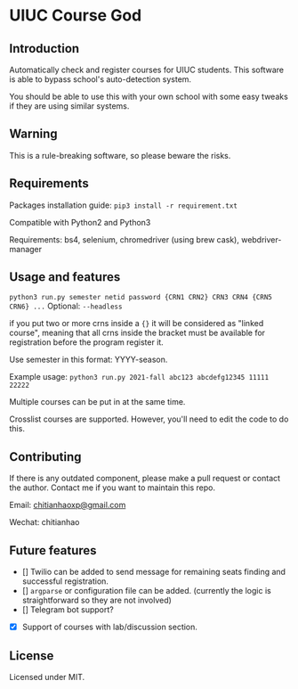 # UIUC Course God

## Introduction

Automatically check and register courses for UIUC students. This software is able to bypass
school's auto-detection system.

You should be able to use this with your own school with some easy tweaks if they are using similar systems.

## Warning

This is a rule-breaking software, so please beware the risks.

## Requirements

Packages installation guide: `pip3 install -r requirement.txt`

Compatible with Python2 and Python3

Requirements: bs4, selenium, chromedriver (using brew cask), webdriver-manager

## Usage and features

`python3 run.py semester netid password {CRN1 CRN2} CRN3 CRN4 {CRN5 CRN6} ...`
Optional: `--headless`

if you put two or more crns inside a `{}` it will be considered as "linked course", meaning that all crns inside the bracket must be available for registration before the program register it.

Use semester in this format: YYYY-season.

Example usage: `python3 run.py 2021-fall abc123 abcdefg12345 11111 22222`

Multiple courses can be put in at the same time.

Crosslist courses are supported. However, you'll need to edit the code to do this.

## Contributing

If there is any outdated component, please make a pull request or contact the author.
Contact me if you want to maintain this repo.

Email: chitianhaoxp@gmail.com

Wechat: chitianhao

## Future features

- [] Twilio can be added to send message for remaining seats finding and successful registration.
- [] `argparse` or configuration file can be added. (currently the logic is straightforward so they are not involved)
- [] Telegram bot support?
- [x] Support of courses with lab/discussion section.

## License

Licensed under MIT.
